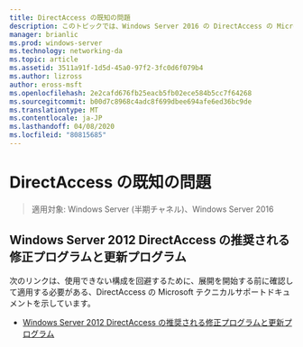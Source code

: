 ```yaml
---
title: DirectAccess の既知の問題
description: このトピックでは、Windows Server 2016 の DirectAccess の Microsoft テクニカルサポートドキュメントへのリンクを示します。
manager: brianlic
ms.prod: windows-server
ms.technology: networking-da
ms.topic: article
ms.assetid: 3511a91f-1d5d-45a0-97f2-3fc0d6f079b4
ms.author: lizross
author: eross-msft
ms.openlocfilehash: 2e2cafd676fb25eacb5fb02ece584b5cc7f64268
ms.sourcegitcommit: b00d7c8968c4adc8f699dbee694afe6ed36bc9de
ms.translationtype: MT
ms.contentlocale: ja-JP
ms.lasthandoff: 04/08/2020
ms.locfileid: "80815685"
---
```

# <a name="directaccess-known-issues"></a>DirectAccess の既知の問題

>適用対象: Windows Server (半期チャネル)、Windows Server 2016


## <a name="recommended-hotfixes-and-updates-for-windows-server-2012-directaccess"></a>Windows Server 2012 DirectAccess の推奨される修正プログラムと更新プログラム  
次のリンクは、使用できない構成を回避するために、展開を開始する前に確認して適用する必要がある、DirectAccess の Microsoft テクニカルサポートドキュメントを示しています。  
  
-   [Windows Server 2012 DirectAccess の推奨される修正プログラムと更新プログラム](https://support.microsoft.com/kb/2883952)  
  
  


